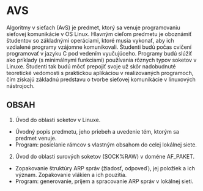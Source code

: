# AVS

Algoritmy v sieťach (AvS) je predmet, ktorý sa venuje programovaniu sieťovej komunikácie v OS Linux. Hlavným cieľom predmetu je oboznámiť študentov so základnými operáciami, ktoré musia vykonať, aby ich vzdialené programy vzájomne komunikovali. Študenti budú počas cvičení programovať v jazyku C pod vedením vyučujúceho. Programy budú slúžiť ako príklady (s minimálnymi funkciami) používania rôznych typov soketov v Linuxe. Študenti tak budú môcť prepojiť svoje už skôr nadobudnuté teoretické vedomosti s praktickou aplikáciou v realizovaných programoch, čím získajú základnú predstavu o tvorbe sieťovej komunikácie v linuxových nástrojoch.

## OBSAH

1. Úvod do oblasti soketov v Linuxe.
  - Úvodný popis predmetu, jeho priebeh a uvedenie tém, ktorým sa predmet venuje.
  - Program: posielanie rámcov s vlastným obsahom do celej lokálnej siete.
2. Úvod do oblasti surových soketov (SOCK%RAW) v doméne AF_PAKET.
  - Zopakovanie štruktúry ARP správ (žiadosť, odpoveď), jej položiek a ich význam. Zopakovanie vlákien a ich pouzitia.
  - Program: generovanie, príjem a spracovanie ARP správ v lokálnej sieti.
  
